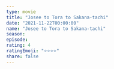 ```yaml
---
type: movie
title: "Josee to Tora to Sakana-tachi"
date: "2021-11-22T00:00:00"
name: "Josee to Tora to Sakana-tachi"
season:
episode:
rating: 4
ratingEmoji: "⭐️⭐️⭐️⭐️"
share: false
---
```

